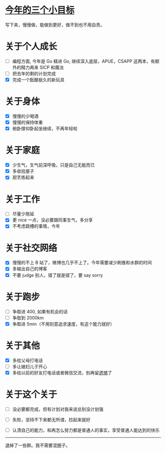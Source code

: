 # [今年的三个小目标](https://github.com/yihong0618/gitblog/issues/202)

写下来，慢慢做，能做到更好，做不到也不用自责。

# 关于个人成长

- [ ] 编程方面, 今年是 Go 精进 Go, 继续深入底层，APUE，CSAPP 这两本，有额外的精力再来 SICP  和魔法
- [ ] 把去年的剩的计划完成
- [x] 完成一个酝酿挺久的新玩具

# 关于身体

- [x] 慢慢的少喝酒
- [x] 慢慢的保持体重
- [x] 俯卧撑仰卧起坐继续，不再年轻啦

# 关于家庭

- [x] 少生气，生气前深呼吸，只是自己无能而已
- [x] 多收拾屋子
- [x] 厨艺练起来

# 关于工作

- [ ] 尽量少拖延
- [x] 更 nice 一点，没必要跟同事生气，多分享
- [x] 不考虑跳槽的事情，今年

# 关于社交网络

- [x] 慢慢的不上 B 站了，微博也几乎不上了。今年需要减少刷推和水群的时间
- [x] 多输出自己的博客
- [x] 不要 judge 别人，错了就是错了，要 say sorry

# 关于跑步

- [ ] 争取进 400, 如果有机会的话
- [ ] 争取到 2000km
- [x] 争取进 5min（不用刻意追求速度，有这个能力就好）

# 关于其他

- [x] 多给父母打电话
- [ ] 多让媳妇儿子开心
- [x] 多给以前的好友打电话或者微信交流，别再留[遗憾](https://github.com/yihong0618/gitblog/issues/196)了

# 关于这个关于

- [ ] 没必要都完成，但有计划对我来说总别没计划强
- [ ] 失败，坚持不下来都无所谓，捡起来就好
- [ ] 认清自己的能力，和再怎么努力都是普通人的事实，享受普通人能达到的快乐


---

退掉了一些群。我不需要混圈子。